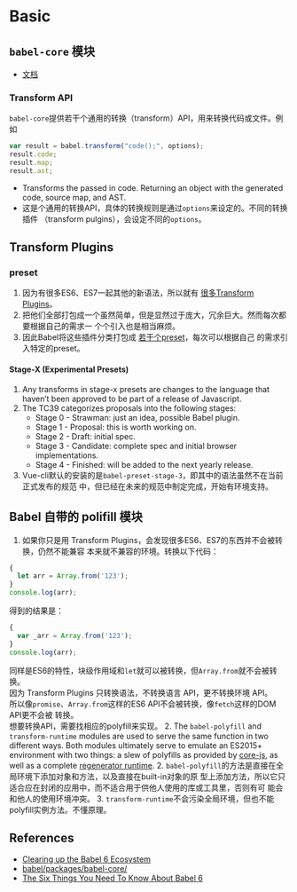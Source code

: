 # Basic

## `babel-core` 模块
* [文档](https://babeljs.io/docs/core-packages/)

### Transform API
`babel-core`提供若干个通用的转换（transform）API，用来转换代码或文件。例如
```js
var result = babel.transform("code();", options);
result.code;
result.map;
result.ast;
```
* Transforms the passed in code. Returning an object with the generated code,
source map, and AST.
* 这是个通用的转换API，具体的转换规则是通过`options`来设定的。不同的转换插件
（transform pulgins），会设定不同的`options`。


## Transform Plugins
### preset
1. 因为有很多ES6、ES7一起其他的新语法，所以就有
[很多Transform Plugins](https://babeljs.io/docs/plugins/#transform-plugins)。
2. 把他们全部打包成一个虽然简单，但是显然过于庞大，冗余巨大。然而每次都要根据自己的需求一
个个引入也是相当麻烦。
3. 因此Babel将这些插件分类打包成
[若干个preset](https://babeljs.io/docs/plugins/#official-presets)，每次可以根据自己
的需求引入特定的preset。

#### Stage-X (Experimental Presets)
1. Any transforms in stage-x presets are changes to the language that haven’t
been approved to be part of a release of Javascript.
2. The TC39 categorizes proposals into the following stages:
    * Stage 0 - Strawman: just an idea, possible Babel plugin.
    * Stage 1 - Proposal: this is worth working on.
    * Stage 2 - Draft: initial spec.
    * Stage 3 - Candidate: complete spec and initial browser implementations.
    * Stage 4 - Finished: will be added to the next yearly release.
3. Vue-cli默认的安装的是`babel-preset-stage-3`，即其中的语法虽然不在当前正式发布的规范
中，但已经在未来的规范中制定完成，开始有环境支持。


## Babel 自带的 polifill 模块
1. 如果你只是用 Transform Plugins，会发现很多ES6、ES7的东西并不会被转换，仍然不能兼容
本来就不兼容的环境。转换以下代码：
```js
{
  let arr = Array.from('123');
}
console.log(arr);
```
得到的结果是：
```js
{
  var _arr = Array.from('123');
}
console.log(arr);
```
同样是ES6的特性，块级作用域和`let`就可以被转换，但`Array.from`就不会被转换。  
因为 Transform Plugins 只转换语法，不转换语言 API，更不转换环境 API。  
所以像`promise`、`Array.from`这样的ES6 API不会被转换，像`fetch`这样的DOM API更不会被
转换。  
想要转换API，需要找相应的polyfill来实现。
2. The `babel-polyfill` and `transform-runtime` modules are used to serve the
same function in two different ways. Both modules ultimately serve to emulate an
ES2015+ environment with two things: a slew of polyfills as provided by
[core-js](https://github.com/zloirock/core-js), as well as a complete
[regenerator runtime](https://github.com/facebook/regenerator).
2. `babel-polyfill`的方法是直接在全局环境下添加对象和方法，以及直接在built-in对象的原
型上添加方法，所以它只适合应在封闭的应用中，而不适合用于供他人使用的库或工具里，否则有可
能会和他人的使用环境冲突。
3. `transform-runtime`不会污染全局环境，但也不能polyfill实例方法。不懂原理。


## References
* [Clearing up the Babel 6 Ecosystem](https://medium.com/@jcse/clearing-up-the-babel-6-ecosystem-c7678a314bf3)
* [babel/packages/babel-core/](https://github.com/babel/babel/tree/master/packages/babel-core)
* [The Six Things You Need To Know About Babel 6](http://jamesknelson.com/the-six-things-you-need-to-know-about-babel-6/)

